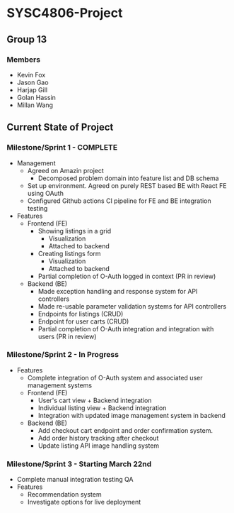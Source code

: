 # SYSC4806-Project

## Group 13

### Members
- Kevin Fox
- Jason Gao
- Harjap Gill
- Golan Hassin
- Millan Wang

## Current State of Project
### Milestone/Sprint 1 - COMPLETE
- Management
  - Agreed on Amazin project
    - Decomposed problem domain into feature list and DB schema
  - Set up environment. Agreed on purely REST based BE with React FE using OAuth
  - Configured Github actions CI pipeline for FE and BE integration testing
- Features
  - Frontend (FE)
    - Showing listings in a grid
      - Visualization 
      - Attached to backend
    - Creating listings form
      - Visualization 
      - Attached to backend
    - Partial completion of O-Auth logged in context (PR in review)
  - Backend (BE)
    - Made exception handling and response system for API controllers
    - Made re-usable parameter validation systems for API controllers
    - Endpoints for listings (CRUD)
    - Endpoint for user carts (CRUD)
    - Partial completion of O-Auth integration and integration with users (PR in review)
### Milestone/Sprint 2 - In Progress
- Features
  - Complete integration of O-Auth system and associated user management systems
  - Frontend (FE)
    - User's cart view + Backend integration
    - Individual listing view + Backend integration
    - Integration with updated image management system in backend
  - Backend (BE)
    - Add checkout cart endpoint and order confirmation system.
    - Add order history tracking after checkout
    - Update listing API image handling system
### Milestone/Sprint 3 - Starting March 22nd
- Complete manual integration testing QA
- Features
  - Recommendation system
  - Investigate options for live deployment
